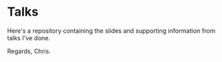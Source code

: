 # Talks

Here's a repository containing the slides and supporting information from talks I've done.

Regards,
Chris.
